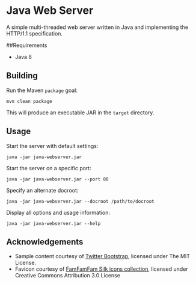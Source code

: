 # Java Web Server

A simple multi-threaded web server written in Java and implementing the HTTP/1.1 specification.

##Requirements

* Java 8

## Building

Run the Maven `package` goal:

`mvn clean package`

This will produce an executable JAR in the `target` directory.

## Usage

Start the server with default settings:

`java -jar java-webserver.jar`

Start the server on a specific port:

`java -jar java-webserver.jar --port 80`

Specify an alternate docroot:

`java -jar java-webserver.jar --docroot /path/to/docroot`

Display all options and usage information:

`java -jar java-webserver.jar --help`

## Acknowledgements

* Sample content courtesy of [Twitter Bootstrap](https://getbootstrap.com), licensed under The MIT License.
* Favicon courtesy of [FamFamFam Silk icons collection](http://www.famfamfam.com/lab/icons/silk/), licensed under Creative Commons Attribution 3.0 License